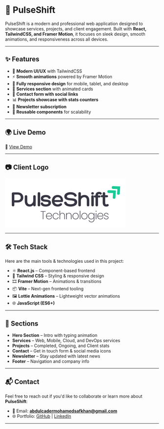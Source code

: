 # 🚀 PulseShift

PulseShift is a modern and professional web application designed to showcase services, projects, and client engagement. Built with **React, TailwindCSS, and Framer Motion**, it focuses on sleek design, smooth animations, and responsiveness across all devices.

---

## ✨ Features

- 🎨 **Modern UI/UX** with TailwindCSS  
- ⚡ **Smooth animations** powered by Framer Motion  
- 📱 **Fully responsive design** for mobile, tablet, and desktop  
- 📂 **Services section** with animated cards  
- 📨 **Contact form with social links**  
- 📊 **Projects showcase with stats counters**  
- 📰 **Newsletter subscription**  
- 🔗 **Reusable components** for scalability  

---

## 🌍 Live Demo

🔗 [View Demo](https://pulseshift.netlify.app/)  


---

## 📷 Client Logo

![PulseShift Logo](./src/assets/images/PulseShift.png)

---

## 🛠️ Tech Stack

Here are the main tools & technologies used in this project:

- ⚛️ **React.js** – Component-based frontend  
- 🎨 **Tailwind CSS** – Styling & responsive design  
- 🎞️ **Framer Motion** – Animations & transitions  
- 📦 **Vite** – Next-gen frontend tooling  
- 🖼️ **Lottie Animations** – Lightweight vector animations  
- 🌐 **JavaScript (ES6+)**  

---

## 📑 Sections

- **Hero Section** – Intro with typing animation  
- **Services** – Web, Mobile, Cloud, and DevOps services  
- **Projects** – Completed, Ongoing, and Client stats  
- **Contact** – Get in touch form & social media icons  
- **Newsletter** – Stay updated with latest news  
- **Footer** – Navigation and company info  

---

## 📬 Contact

Feel free to reach out if you'd like to collaborate or learn more about **PulseShift**:

- 📧 Email: **abdulcadermohamedsafkhan@gmail.com**  
- 🌐 Portfolio: [GitHub](https://github.com/SafkhanCader) | [LinkedIn](https://linkedin.com/in/mohamed-safkhan-abdul-cader)  

---

